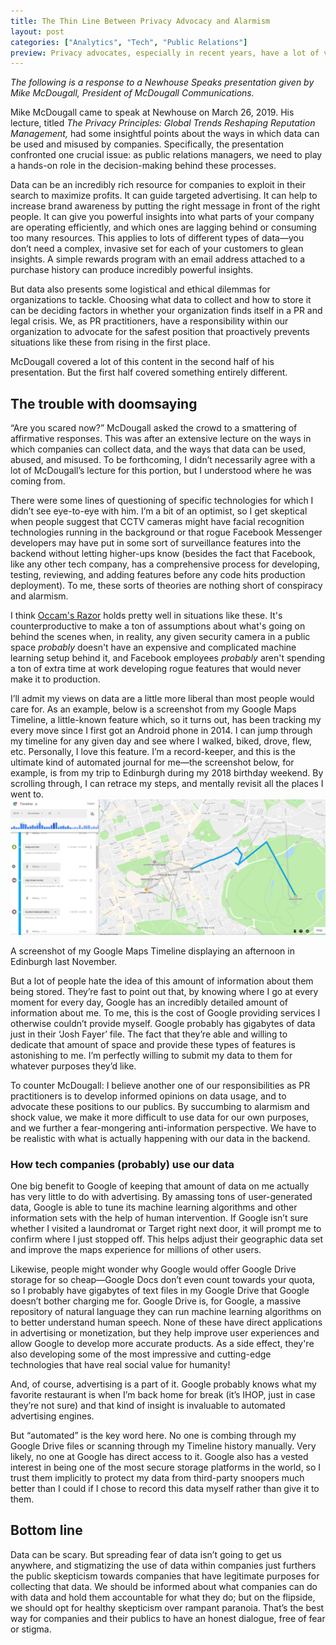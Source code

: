 ```yaml
---
title: The Thin Line Between Privacy Advocacy and Alarmism
layout: post
categories: ["Analytics", "Tech", "Public Relations"]
preview: Privacy advocates, especially in recent years, have a lot of valid concerns when it comes to data (mis)use by large corporations and governments. But sometimes, these claims are inflated, and destructive to legitimate data usage.
---
```

_The following is a response to a Newhouse Speaks presentation given by Mike McDougall, President of McDougall Communications._

Mike McDougall came to speak at Newhouse on March 26, 2019. His lecture, titled _The Privacy Principles: Global Trends Reshaping Reputation Management,_ had some insightful points about the ways in which data can be used and misused by companies. Specifically, the presentation confronted one crucial issue: as public relations managers, we need to play a hands-on role in the decision-making behind these processes.

Data can be an incredibly rich resource for companies to exploit in their search to maximize profits. It can guide targeted advertising. It can help to increase brand awareness by putting the right message in front of the right people. It can give you powerful insights into what parts of your company are operating efficiently, and which ones are lagging behind or consuming too many resources. This applies to lots of different types of data—you don’t need a complex, invasive set for each of your customers to glean insights. A simple rewards program with an email address attached to a purchase history can produce incredibly powerful insights.

But data also presents some logistical and ethical dilemmas for organizations to tackle. Choosing what data to collect and how to store it can be deciding factors in whether your organization finds itself in a PR and legal crisis. We, as PR practitioners, have a responsibility within our organization to advocate for the safest position that proactively prevents situations like these from rising in the first place.

McDougall covered a lot of this content in the second half of his presentation. But the first half covered something entirely different.

## The trouble with doomsaying
“Are you scared now?” McDougall asked the crowd to a smattering of affirmative responses. This was after an extensive lecture on the ways in which companies can collect data, and the ways that data can be used, abused, and misused. To be forthcoming, I didn’t necessarily agree with a lot of McDougall’s lecture for this portion, but I understood where he was coming from.

There were some lines of questioning of specific technologies for which I didn’t see eye-to-eye with him. I’m a bit of an optimist, so I get skeptical when people suggest that CCTV cameras might have facial recognition technologies running in the background or that rogue Facebook Messenger developers may have put in some sort of surveillance features into the backend without letting higher-ups know (besides the fact that Facebook, like any other tech company, has a comprehensive process for developing, testing, reviewing, and adding features before any code hits production deployment). To me, these sorts of theories are nothing short of conspiracy and alarmism.

I think [Occam's Razor](https://en.wikipedia.org/wiki/Occam's_razor) holds pretty well in situations like these. It's counterproductive to make a ton of assumptions about what's going on behind the scenes when, in reality, any given security camera in a public space _probably_ doesn't have an expensive and complicated machine learning setup behind it, and Facebook employees _probably_ aren't spending a ton of extra time at work developing rogue features that would never make it to production.

I’ll admit my views on data are a little more liberal than most people would care for. As an example, below is a screenshot from my Google Maps Timeline, a little-known feature which, so it turns out, has been tracking my every move since I first got an Android phone in 2014. I can jump through my timeline for any given day and see where I walked, biked, drove, flew, etc. Personally, I love this feature. I’m a record-keeper, and this is the ultimate kind of automated journal for me—the screenshot below, for example, is from my trip to Edinburgh during my 2018 birthday weekend. By scrolling through, I can retrace my steps, and mentally revisit all the places I went to.
![A screenshot from my Google Timeline](/assets/images/timeline.png)
<p class="caption">A screenshot of my Google Maps Timeline displaying an afternoon in Edinburgh last November.</p>
But a lot of people hate the idea of this amount of information about them being stored. They’re fast to point out that, by knowing where I go at every moment for every day, Google has an incredibly detailed amount of information about me. To me, this is the cost of Google providing services I otherwise couldn’t provide myself. Google probably has gigabytes of data just in their ‘Josh Fayer’ file. The fact that they’re able and willing to dedicate that amount of space and provide these types of features is astonishing to me. I’m perfectly willing to submit my data to them for whatever purposes they’d like.

To counter McDougall: I believe another one of our responsibilities as PR practitioners is to develop informed opinions on data usage, and to advocate these positions to our publics. By succumbing to alarmism and shock value, we make it more difficult to use data for our own purposes, and we further a fear-mongering anti-information perspective. We have to be realistic with what is actually happening with our data in the backend.


### How tech companies (probably) use our data
One big benefit to Google of keeping that amount of data on me actually has very little to do with advertising. By amassing tons of user-generated data, Google is able to tune its machine learning algorithms and other information sets with the help of human intervention. If Google isn’t sure whether I visited a laundromat or Target right next door, it will prompt me to confirm where I just stopped off. This helps adjust their geographic data set and improve the maps experience for millions of other users.

Likewise, people might wonder why Google would offer Google Drive storage for so cheap—Google Docs don’t even count towards your quota, so I probably have gigabytes of text files in my Google Drive that Google doesn’t bother charging me for. Google Drive is, for Google, a massive repository of natural language they can run machine learning algorithms on to better understand human speech. None of these have direct applications in advertising or monetization, but they help improve user experiences and allow Google to develop more accurate products. As a side effect, they're also developing some of the most impressive and cutting-edge technologies that have real social value for humanity!

And, of course, advertising is a part of it. Google probably knows what my favorite restaurant is when I’m back home for break (it’s IHOP, just in case they’re not sure) and that kind of insight is invaluable to automated advertising engines.

But “automated” is the key word here. No one is combing through my Google Drive files or scanning through my Timeline history manually. Very likely, no one at Google has direct access to it. Google also has a vested interest in being one of the most secure storage platforms in the world, so I trust them  implicitly to protect my data from third-party snoopers much better than I could if I chose to record this data myself rather than give it to them.

## Bottom line
Data can be scary. But spreading fear of data isn’t going to get us anywhere, and stigmatizing the use of data within companies just furthers the public skepticism towards companies that have legitimate purposes for collecting that data. We should be informed about what companies can do with data and hold them accountable for what they do; but on the flipside, we should opt for healthy skepticism over rampant paranoia. That’s the best way for companies and their publics to have an honest dialogue, free of fear or stigma.
